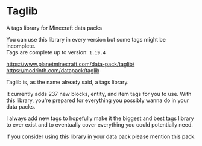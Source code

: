# Taglib
A tags library for Minecraft data packs

You can use this library in every version but some tags might be incomplete.<br>
Tags are complete up to version: `1.19.4`

https://www.planetminecraft.com/data-pack/taglib/<br>
https://modrinth.com/datapack/taglib

Taglib is, as the name already said, a tags library.

It currently adds 237 new blocks, entity, and item tags for you to use.
With this library, you're prepared for everything you possibly wanna do in your data packs.

I always add new tags to hopefully make it the biggest and best tags library to ever exist
and to eventually cover everything you could potentially need.

If you consider using this library in your data pack please mention this pack.
